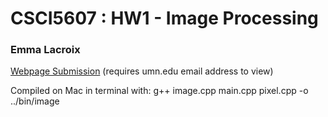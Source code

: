 # CSCI5607 : HW1 - Image Processing
### Emma Lacroix

<a href="https://sites.google.com/a/umn.edu/lacro058-csci5607/assignment-1">Webpage Submission</a> (requires umn.edu email address to view)

Compiled on Mac in terminal with:
g++ image.cpp main.cpp pixel.cpp -o ../bin/image
